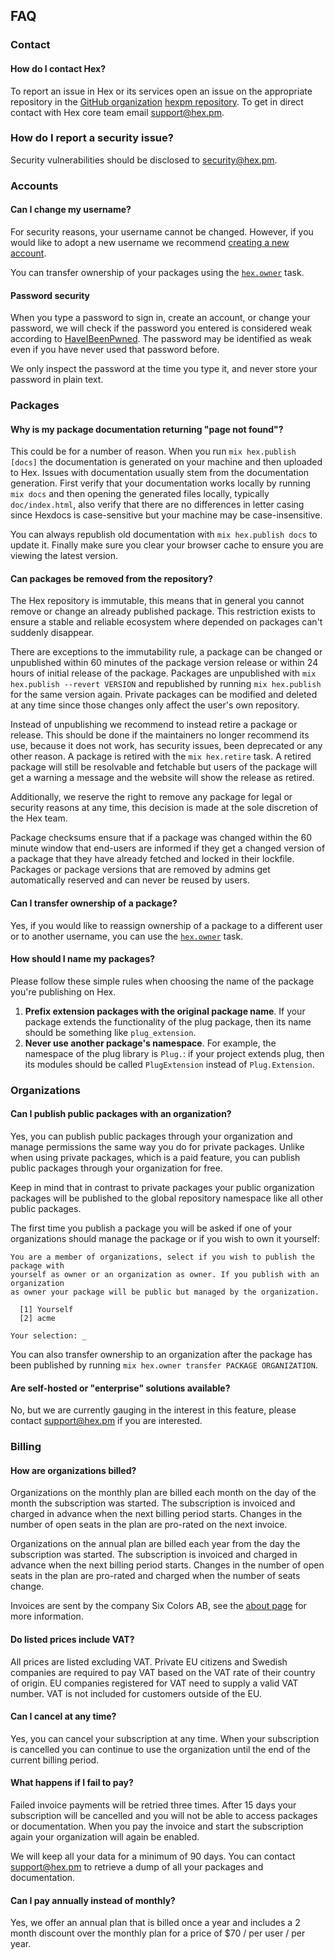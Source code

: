 ## FAQ

### Contact

#### How do I contact Hex?

To report an issue in Hex or its services open an issue on the appropriate repository in the [GitHub organization](https://github.com/hexpm) [hexpm repository](https://github.com/hexpm/hexpm/issues).
To get in direct contact with Hex core team email [support@hex.pm](mailto:support@hex.pm).

### How do I report a security issue?

Security vulnerabilities should be disclosed to [security@hex.pm](mailto:security@hex.pm).

### Accounts

#### Can I change my username?

For security reasons, your username cannot be changed. However, if you would like to adopt a new
username we recommend [creating a new account](/signup).

You can transfer ownership of your packages using the [`hex.owner`](https://hexdocs.pm/hex/Mix.Tasks.Hex.Owner.html) task.

#### Password security

When you type a password to sign in, create an account, or change your password, we will check if the password you entered is considered weak according to [HaveIBeenPwned](https://haveibeenpwned.com/). The password may be identified as weak even if you have never used that password before.

We only inspect the password at the time you type it, and never store your password in plain text.

### Packages

#### Why is my package documentation returning "page not found"?

This could be for a number of reason. When you run `mix hex.publish [docs]` the documentation is
generated on your machine and then uploaded to Hex. Issues with documentation usually stem from
the documentation generation. First verify that your documentation works locally by running
`mix docs` and then opening the generated files locally, typically `doc/index.html`, also verify
that there are no differences in letter casing since Hexdocs is case-sensitive but your machine
may be case-insensitive.

You can always republish old documentation with `mix hex.publish docs` to update it. Finally make
sure you clear your browser cache to ensure you are viewing the latest version.

#### Can packages be removed from the repository?

The Hex repository is immutable, this means that in general you cannot remove or change an already
published package. This restriction exists to ensure a stable and reliable ecosystem where
depended on packages can't suddenly disappear.

There are exceptions to the immutability rule, a package can be changed or unpublished within 60
minutes of the package version release or within 24 hours of initial release of the package.
Packages are unpublished with `mix hex.publish --revert VERSION` and republished by running
`mix hex.publish` for the same version again. Private packages can be modified and deleted at any
time since those changes only affect the user's own repository.

Instead of unpublishing we recommend to instead retire a package or release. This should be done
if the maintainers no longer recommend its use, because it does not work, has security issues,
been deprecated or any other reason. A package is retired with the `mix hex.retire` task. A
retired package will still be resolvable and fetchable but users of the package will get a warning
a message and the website will show the release as retired.

Additionally, we reserve the right to remove any package for legal or security reasons at any
time, this decision is made at the sole discretion of the Hex team.

Package checksums ensure that if a package was changed within the 60 minute window that end-users
are informed if they get a changed version of a package that they have already fetched and locked
in their lockfile. Packages or package versions that are removed by admins get automatically
reserved and can never be reused by users.

#### Can I transfer ownership of a package?

Yes, if you would like to reassign ownership of a package to a different user or to another
username, you can use the [`hex.owner`](https://hexdocs.pm/hex/Mix.Tasks.Hex.Owner.html) task.

#### How should I name my packages?

Please follow these simple rules when choosing the name of the package you're publishing on Hex.

1. **Prefix extension packages with the original package name**. If your package extends the
functionality of the plug package, then its name should be something like `plug_extension`.
2. **Never use another package's namespace**. For example, the namespace of the plug library is
`Plug.`: if your project extends plug, then its modules should be called `PlugExtension` instead
of `Plug.Extension`.

### Organizations

#### Can I publish public packages with an organization?

Yes, you can publish public packages through your organization and manage permissions the same way
you do for private packages. Unlike when using private packages, which is a paid feature, you can
publish public packages through your organization for free.

Keep in mind that in contrast to private packages your public organization packages will be
published to the global repository namespace like all other public packages.

The first time you publish a package you will be asked if one of your organizations should manage
the package or if you wish to own it yourself:

```
You are a member of organizations, select if you wish to publish the package with
yourself as owner or an organization as owner. If you publish with an organization
as owner your package will be public but managed by the organization.

  [1] Yourself
  [2] acme

Your selection: _
```

You can also transfer ownership to an organization after the package has been published by
running `mix hex.owner transfer PACKAGE ORGANIZATION`.

#### Are self-hosted or "enterprise" solutions available?

No, but we are currently gauging in the interest in this feature, please contact
[support@hex.pm](mailto:support@hex.pm) if you are interested.

### Billing

#### How are organizations billed?

Organizations on the monthly plan are billed each month on the day of the month the subscription
was started. The subscription is invoiced and charged in advance when the next billing period
starts. Changes in the number of open seats in the plan are pro-rated on the next invoice.

Organizations on the annual plan are billed each year from the day the subscription was started.
The subscription is invoiced and charged in advance when the next billing period starts. Changes
in the number of open seats in the plan are pro-rated and charged when the number of seats change.

Invoices are sent by the company Six Colors AB, see the [about page](/about) for more information.

#### Do listed prices include VAT?

All prices are listed excluding VAT. Private EU citizens and Swedish companies are required to pay
VAT based on the VAT rate of their country of origin. EU companies registered for VAT need to
supply a valid VAT number. VAT is not included for customers outside of the EU.

#### Can I cancel at any time?

Yes, you can cancel your subscription at any time. When your subscription is cancelled you can
continue to use the organization until the end of the current billing period.

#### What happens if I fail to pay?

Failed invoice payments will be retried three times. After 15 days your subscription will be
cancelled and you will not be able to access packages or documentation. When you pay the invoice
and start the subscription again your organization will again be enabled.

We will keep all your data for a minimum of 90 days. You can contact
[support@hex.pm](mailto:support@hex.pm) to retrieve a dump of all your packages and documentation.

#### Can I pay annually instead of monthly?

Yes, we offer an annual plan that is billed once a year and includes a 2 month discount over the
monthly plan for a price of $70 / per user / per year.

